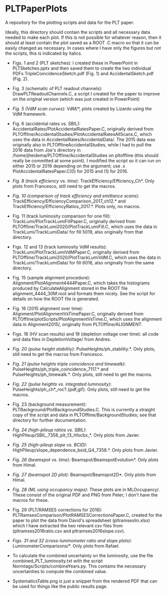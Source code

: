 # PLTPaperPlots
A repository for the plotting scripts and data for the PLT paper.

Ideally, this directory should contain the scripts and all necessary data needed to make each plot. If this is not possible for whatever reason, then it should at least contain the plot saved as a ROOT .C macro so that it can be easily changed as necessary. In cases where I have only the figures but not the scripts, this is indicated by italics.

* Figs. 1 and 2 (PLT sketches): I created these in PowerPoint in PLTSketches.pptx and then saved them to create the two individual PDFs TripleCoincidenceSketch.pdf (Fig. 1) and AccidentalSketch.pdf (Fig. 2).

* Fig. 3 (schematic of PLT readout channels): DrawPLTReadoutChannels.C, a script I created for the paper to improve on the original version (which was just created in PowerPoint)

* *Fig. 5 (VdM scan curves)*: VdM/*, plots created by Lizardo using the VdM framework.

* Fig. 6 (accidental rates vs. SBIL): AccidentalRates/PlotAccidentalRatesPaper.C, originally derived from PLTOffline/AccidentalStudies/PlotAccidentalRatesAllScans.C, which uses the data in AccidentalRates/AccidentalData/. The 2015 data was originally also in PLTOfflineAccidentalStudies, while I had to pull the 2016 data from Joe's directory in /home/jheidema/PLTOffline/AccidentalStudies on pltoffline (this should really be committed at some point). I modified the script so it can run on either 2015 or 2016 depending on the argument; use .x PlotAccidentalRatesPaper.C(0) for 2015 and (1) for 2016.

* *Fig. 8 (track efficiency vs. time)*: TrackEfficiency/Efficiency_Ch*. Only plots from Francesco, still need to get the macros.

* *Fig. 10 (comparison of track efficiency and emittance scans)*: TrackEfficiency/EfficiencyComparison_2017_ch12.* and TrackEfficiency/EfficiencyRatios_2017.*. Plots only, no macros.

* Fig. 11 (track luminosity comparison for one fill): TrackLumi/PlotTrackLumiFillPaper.C, originally derived from PLTOffline/TrackLumi2020/PlotTrackLumiFill.C, which uses the data in TrackLumi/TrackLumiData/ for fill 5019, also originally from that directory.

* Figs. 12 and 13 (track luminosity VdM results): TrackLumi/PlotTrackLumiVdMPaper.C, originally derived from PLTOffline/TrackLumi2020/PlotTrackLumiVdM.C, which uses the data in TrackLumi/TrackLumiData/ for fill 6016, also originally from the same directory.

* Fig. 15 (sample alignment procedure): Alignment/PlotAlignment4444Paper.C, which takes the histograms produced by CalculateAlignment stored in the ROOT file alignment_4444_30M.root and formats them nicely. See the script for details on how the ROOT file is generated.

* Fig. 16 (2015 alignment over time): Alignment/PlotAlignmentVsTimePaper.C, originally derived from PLTOffline/plotScripts/PlotAlignmentVsTime.C, which uses the alignment data in Alignment2015/, originally from PLTOffline/ALIGNMENT.

* Figs. 18 (HV scan results) and 19 (depletion voltage over time): all code and data files in DepletionVoltage/ from Andres.

* *Fig. 20 (pulse height stability)*: PulseHeights/ph_stability.*. Only plots, still need to get the macros from Francesco.

* *Fig. 21 (pulse heights triple coincidence and timewalk)*: PulseHeights/ph_triple_coincidence_7117.* and PulseHeights/ph_timewalk.*. Only plots, still need to get the macros.

* *Fig. 22 (pulse heights vs. integrated luminosity)*: PulseHeights/ph_ch*_roc?.{pdf,gif}. Only plots, still need to get the macros.

* Fig. 23 (background measurement): PLTBackground/PlotBackgroundStudies.C. This is currently a straight copy of the script and data in PLTOffline/BackgroundStudies; see that directory for further documentation.

* *Fig. 24 (high-pileup ratios vs. SBIL)*: HighPileup/SBIL_7358_plt_13_hfocbx_*. Only plots from Javier.

* *Fig. 25 (high-pileup slope vs. BCID)*: HighPileup/slope_dependence_bxid_Q4_7358.*. Only plots from Javier.

* *Fig. 26 (beamspot vs. time)*: Beamspot/BeamspotEvolution*. Only plots from Himal.

* *Fig. 27 (beamspot 2D plot)*: Beamspot/Beamspot2D*. Only plots from Himal.

* *Fig. 28 (ML using occupancy maps)*: These plots are in MLOccupancy/. These consist of the original PDF and PNG from Peter; I don't have the macros for these.

* Fig. 29 (PLT/RAMSES corrections for 2016): PLTRamsesComparison/PlotRAMSESCorrectionsPaper.C, created for the paper to plot the data from David's spreadsheet (pltramseslin.xlsx) which I have extracted the two relevant csv files from (pltramses2016ratio.csv and pltramses2016slope.csv).

* *Figs. 31 and 32 (cross-luminometer ratio and slope plots)*: LuminometerComparisons/*. Only plots from Rafael.

* To calculate the combined uncertainty on the luminosity, use the file combined_PLT_luminosity.txt with the script Normtags/Scripts/combineYears.py. This contains the necessary uncertainties to compute the combined value.

* SystematicsTable.png is just a snippet from the rendered PDF that can be used for things like the public results page.